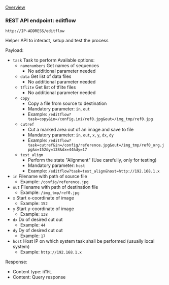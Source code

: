 [Overview](_OVERVIEW.md) 

### REST API endpoint: editflow

`http://IP-ADDRESS/editflow`


Helper API to interact, setup and test the process

Payload:
- `task` Task to perform
  Available options:
  - `namenumbers` Get names of sequences
    - No additional parameter needed
  - `data` Get list of data files
    - No additional parameter needed
  - `tflite` Get list of tflite files
    - No additional parameter needed
  - `copy`
    - Copy a file from source to destination
    - Mandatory parameter: `in`, `out` 
    - Example: `/editflow?task=copy&in=/config.ini/ref0.jpg&out=/img_tmp/ref0.jpg`
  - `cutref`
    - Cut a marked area out of an image and save to file
    - Mandatory parameter: `in`, `out`, `x`, `y`, `dx`, `dy`
    - Example: `/editflow?task=cutref&in=/config/reference.jpg&out=/img_tmp/ref0_org.jpg&x=152&y=138&dx=44&dy=17`
  - `test_align`
    - Perform the state "Alignment" (Use carefully, only for testing)
    - Mandatory parameter: `host`
    - Example: `/editflow?task=test_align&host=http://192.168.1.x`
- `in` Filename with path of source file
  - Example: `/config/reference.jpg`
- `out` Filename with path of destination file
  - Example: `/img_tmp/ref0.jpg`
- `x` Start x-coordinate of image
  - Example: `152`
- `y` Start y-coordinate of image
  - Example: `138`
- `dx` Dx of desired cut out
  - Example: `44`
- `dy` Dy of desired cut out
  - Example: `17`
- `host` Host IP on which system task shall be performed (usually local system)
  - Example: `http://192.168.1.x`


Response:
- Content type: `HTML`
- Content: Query response